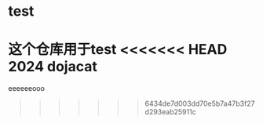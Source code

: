 # test
这个仓库用于test
<<<<<<< HEAD
2024 dojacat
=======
eeeeeeooo
>>>>>>> 6434de7d003dd70e5b7a47b3f27d293eab25911c
